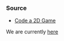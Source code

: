 ### Source
- [Code a 2D Game](https://www.youtube.com/watch?v=7BHs1BzA4fs)

We are currently [here](https://youtu.be/7BHs1BzA4fs?t=3471)
